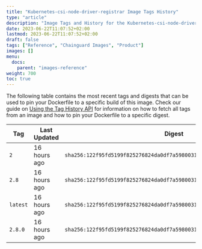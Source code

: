 ```yaml
---
title: "Kubernetes-csi-node-driver-registrar Image Tags History"
type: "article"
description: "Image Tags and History for the Kubernetes-csi-node-driver-registrar Chainguard Image"
date: 2023-06-22T11:07:52+02:00
lastmod: 2023-06-22T11:07:52+02:00
draft: false
tags: ["Reference", "Chainguard Images", "Product"]
images: []
menu:
  docs:
    parent: "images-reference"
weight: 700
toc: true
---
```


The following table contains the most recent tags and digests that can be used to pin your Dockerfile to a specific build of this image. Check our guide on [Using the Tag History API](/chainguard/chainguard-images/using-the-tag-history-api/) for information on how to fetch all tags from an image and how to pin your Dockerfile to a specific digest.

| Tag      | Last Updated | Digest                                                                    |
|----------|--------------|---------------------------------------------------------------------------|
| `2`      | 16 hours ago | `sha256:122f95fd5199f825276824da0df7a59800319f976a9cd5b3d5965b05eab21567` |
| `2.8`    | 16 hours ago | `sha256:122f95fd5199f825276824da0df7a59800319f976a9cd5b3d5965b05eab21567` |
| `latest` | 16 hours ago | `sha256:122f95fd5199f825276824da0df7a59800319f976a9cd5b3d5965b05eab21567` |
| `2.8.0`  | 16 hours ago | `sha256:122f95fd5199f825276824da0df7a59800319f976a9cd5b3d5965b05eab21567` |
